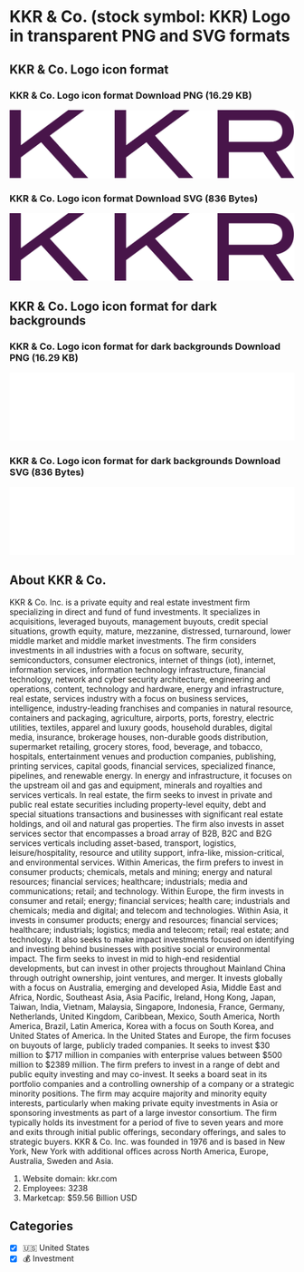 # KKR & Co. (stock symbol: KKR) Logo in transparent PNG and SVG formats

## KKR & Co. Logo icon format

### KKR & Co. Logo icon format Download PNG (16.29 KB)

![KKR & Co. Logo icon format Download PNG (16.29 KB)](/img/orig/KKR-51112658.png)

### KKR & Co. Logo icon format Download SVG (836 Bytes)

![KKR & Co. Logo icon format Download SVG (836 Bytes)](/img/orig/KKR-3029a524.svg)

## KKR & Co. Logo icon format for dark backgrounds

### KKR & Co. Logo icon format for dark backgrounds Download PNG (16.29 KB)

![KKR & Co. Logo icon format for dark backgrounds Download PNG (16.29 KB)](/img/orig/KKR.D-b2223ce9.png)

### KKR & Co. Logo icon format for dark backgrounds Download SVG (836 Bytes)

![KKR & Co. Logo icon format for dark backgrounds Download SVG (836 Bytes)](/img/orig/KKR.D-7156ee39.svg)

## About KKR & Co.

KKR & Co. Inc. is a private equity and real estate investment firm specializing in direct and fund of fund investments. It specializes in acquisitions, leveraged buyouts, management buyouts, credit special situations, growth equity, mature, mezzanine, distressed, turnaround, lower middle market and middle market investments. The firm considers investments in all industries with a focus on software, security, semiconductors, consumer electronics, internet of things (iot), internet, information services, information technology infrastructure, financial technology, network and cyber security architecture, engineering and operations, content, technology and hardware, energy and infrastructure, real estate, services industry with a focus on business services, intelligence, industry-leading franchises and companies in natural resource, containers and packaging, agriculture, airports, ports, forestry, electric utilities, textiles, apparel and luxury goods, household durables, digital media, insurance, brokerage houses, non-durable goods distribution, supermarket retailing, grocery stores, food, beverage, and tobacco, hospitals, entertainment venues and production companies, publishing, printing services, capital goods, financial services, specialized finance, pipelines, and renewable energy. In energy and infrastructure, it focuses on the upstream oil and gas and equipment, minerals and royalties and services verticals. In real estate, the firm seeks to invest in private and public real estate securities including property-level equity, debt and special situations transactions and businesses with significant real estate holdings, and oil and natural gas properties. The firm also invests in asset services sector that encompasses a broad array of B2B, B2C and B2G services verticals including asset-based, transport, logistics, leisure/hospitality, resource and utility support, infra-like, mission-critical, and environmental services. Within Americas, the firm prefers to invest in consumer products; chemicals, metals and mining; energy and natural resources; financial services; healthcare; industrials; media and communications; retail; and technology. Within Europe, the firm invests in consumer and retail; energy; financial services; health care; industrials and chemicals; media and digital; and telecom and technologies. Within Asia, it invests in consumer products; energy and resources; financial services; healthcare; industrials; logistics; media and telecom; retail; real estate; and technology. It also seeks to make impact investments focused on identifying and investing behind businesses with positive social or environmental impact. The firm seeks to invest in mid to high-end residential developments, but can invest in other projects throughout Mainland China through outright ownership, joint ventures, and merger. It invests globally with a focus on Australia, emerging and developed Asia, Middle East and Africa, Nordic, Southeast Asia, Asia Pacific, Ireland, Hong Kong, Japan, Taiwan, India, Vietnam, Malaysia, Singapore, Indonesia, France, Germany, Netherlands, United Kingdom, Caribbean, Mexico, South America, North America, Brazil, Latin America, Korea with a focus on South Korea, and United States of America. In the United States and Europe, the firm focuses on buyouts of large, publicly traded companies. It seeks to invest $30 million to $717 million in companies with enterprise values between $500 million to $2389 million. The firm prefers to invest in a range of debt and public equity investing and may co-invest. It seeks a board seat in its portfolio companies and a controlling ownership of a company or a strategic minority positions. The firm may acquire majority and minority equity interests, particularly when making private equity investments in Asia or sponsoring investments as part of a large investor consortium. The firm typically holds its investment for a period of five to seven years and more and exits through initial public offerings, secondary offerings, and sales to strategic buyers. KKR & Co. Inc. was founded in 1976 and is based in New York, New York with additional offices across North America, Europe, Australia, Sweden and Asia.

1. Website domain: kkr.com
2. Employees: 3238
3. Marketcap: $59.56 Billion USD


## Categories
- [x] 🇺🇸 United States
- [x] 💰 Investment
